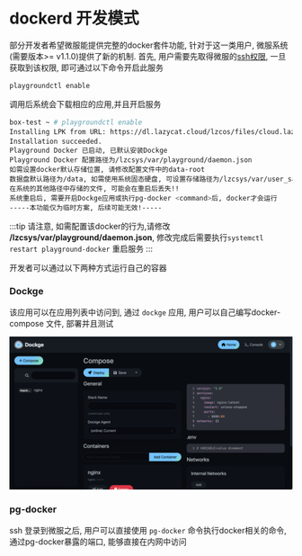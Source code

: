 # dockerd 开发模式

部分开发者希望微服能提供完整的docker套件功能, 针对于这一类用户, 微服系统(需要版本>= v1.1.0)提供了新的机制. 
首先, 用户需要先取得微服的[ssh权限](./ssh), 一旦获取到该权限, 即可通过以下命令开启此服务
```bash
playgroundctl enable
```
调用后系统会下载相应的应用,并且开启服务
```bash
box-test ~ # playgroundctl enable
Installing LPK from URL: https://dl.lazycat.cloud/lzcos/files/cloud.lazycat.app.dockge.lpk
Installation succeeded.
Playground Docker 已启动, 已默认安装Dockge
Playground Docker 配置路径为/lzcsys/var/playground/daemon.json
如需设置docker默认存储位置, 请修改配置文件中的data-root
数据盘默认路径为/data, 如需使用系统固态硬盘, 可设置存储路径为/lzcsys/var/user_save, 固态硬盘空间有限, 请控制储存数据大小在200GiB内
在系统的其他路径中存储的文件, 可能会在重启后丢失!!
系统重启后, 需要开启Dockge应用或执行pg-docker <command>后, docker才会运行
-----本功能仅为临时方案, 后续可能无效!-----
```

:::tip 
请注意, 如需配置该docker的行为,请修改 **/lzcsys/var/playground/daemon.json**, 修改完成后需要执行`systemctl restart playground-docker` 重启服务
:::


开发者可以通过以下两种方式运行自己的容器

### Dockge 
该应用可以在应用列表中访问到, 通过 `dockge` 应用, 用户可以自己编写docker-compose 文件, 部署并且测试

![dockge](./public/dockge.png)

### pg-docker
ssh 登录到微服之后, 用户可以直接使用 `pg-docker` 命令执行docker相关的命令, 通过pg-docker暴露的端口, 能够直接在内网中访问

